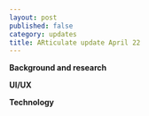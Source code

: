 ```yaml
---
layout: post
published: false
category: updates
title: ARticulate update April 22
---
```

**Background and research**



**UI/UX**



**Technology**


